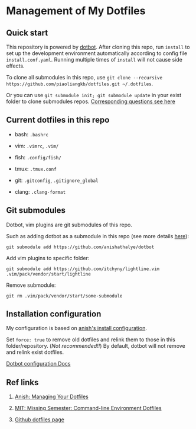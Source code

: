 # Management of My Dotfiles

## Quick start

This repository is powered by [dotbot](https://github.com/anishathalye/dotbot). After cloning this repo, run `install` to set up the development environment automatically according to config file `install.conf.yaml`. Running multiple times of `install` will not cause side effects.

To clone all submodules in this repo, use `git clone --recursive https://github.com/piaoliangkb/dotfiles.git ~/.dotfiles`.

Or you can use `git submodule init; git submodule update` in your exist folder to clone submodules repos. [Corresponding questions see here](https://stackoverflow.com/questions/43686630/gitsubmodules-are-not-being-pulled-when-cloning-project)

## Current dotfiles in this repo

- bash: `.bashrc`

- vim: `.vimrc`,  `.vim/`

- fish: `.config/fish/` 

- tmux: `.tmux.conf`

- git: `.gitconfig`, `.gitignore_global`

- clang: `.clang-format`


## Git submodules

Dotbot, vim plugins are git submodules of this repo.

Such as adding dotbot as a submodule in this repo (see more details [here](https://github.com/anishathalye/dotbot/tree/5d83f9e797b1950199e127a8196803f5e33e0916#integrate-with-existing-dotfiles)):

```
git submodule add https://github.com/anishathalye/dotbot
```

Add vim plugins to specific folder:

```
git submodule add https://github.com/itchyny/lightline.vim .vim/pack/vendor/start/lightline
```

Remove submodule:

```
git rm .vim/pack/vendor/start/some-submodule
```

## Installation configuration

My configuration is based on [anish's install configuration](https://github.com/anishathalye/dotfiles/blob/master/.install.conf.yaml).

Set `force: true` to remove old dotfiles and relink them to those in this folder/repository. (*Not recommended!!*) By default, dotbot will not remove and relink exist dotfiles.

[Dotbot configuration Docs](https://github.com/anishathalye/dotbot#configuration)


## Ref links

1. [Anish: Managing Your Dotfiles](https://www.anishathalye.com/2014/08/03/managing-your-dotfiles/)

2. [MIT: Missing Semester: Command-line Environment Dotfiles](https://missing.csail.mit.edu/2020/command-line/)

3. [Github dotfiles page](https://dotfiles.github.io/)
